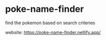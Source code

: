 # poke-name-finder
find the pokemon based on search criteries

website: https://poke-name-finder.netlify.app/
